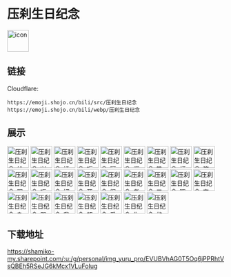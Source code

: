 # 压刹生日纪念
<img src="https://emoji.shojo.cn/bili/src/压刹生日纪念/icon.png" width="50" height="50" alt="icon">

## 链接
Cloudflare:
```
https://emoji.shojo.cn/bili/src/压刹生日纪念
https://emoji.shojo.cn/bili/webp/压刹生日纪念
```
## 展示
<img src="https://emoji.shojo.cn/bili/src/压刹生日纪念/压刹生日纪念-给心心.png" width="50" height="50" alt="压刹生日纪念-给心心">
<img src="https://emoji.shojo.cn/bili/src/压刹生日纪念/压刹生日纪念-兴奋.png" width="50" height="50" alt="压刹生日纪念-兴奋">
<img src="https://emoji.shojo.cn/bili/src/压刹生日纪念/压刹生日纪念-揉揉.png" width="50" height="50" alt="压刹生日纪念-揉揉">
<img src="https://emoji.shojo.cn/bili/src/压刹生日纪念/压刹生日纪念-呕.png" width="50" height="50" alt="压刹生日纪念-呕">
<img src="https://emoji.shojo.cn/bili/src/压刹生日纪念/压刹生日纪念-阿巴.png" width="50" height="50" alt="压刹生日纪念-阿巴">
<img src="https://emoji.shojo.cn/bili/src/压刹生日纪念/压刹生日纪念-绷.png" width="50" height="50" alt="压刹生日纪念-绷">
<img src="https://emoji.shojo.cn/bili/src/压刹生日纪念/压刹生日纪念-垫的.png" width="50" height="50" alt="压刹生日纪念-垫的">
<img src="https://emoji.shojo.cn/bili/src/压刹生日纪念/压刹生日纪念-打刹.png" width="50" height="50" alt="压刹生日纪念-打刹">
<img src="https://emoji.shojo.cn/bili/src/压刹生日纪念/压刹生日纪念-笑死.png" width="50" height="50" alt="压刹生日纪念-笑死">
<img src="https://emoji.shojo.cn/bili/src/压刹生日纪念/压刹生日纪念-嗯炒.png" width="50" height="50" alt="压刹生日纪念-嗯炒">
<img src="https://emoji.shojo.cn/bili/src/压刹生日纪念/压刹生日纪念-呃呃.png" width="50" height="50" alt="压刹生日纪念-呃呃">
<img src="https://emoji.shojo.cn/bili/src/压刹生日纪念/压刹生日纪念-切割.png" width="50" height="50" alt="压刹生日纪念-切割">
<img src="https://emoji.shojo.cn/bili/src/压刹生日纪念/压刹生日纪念-开趴.png" width="50" height="50" alt="压刹生日纪念-开趴">
<img src="https://emoji.shojo.cn/bili/src/压刹生日纪念/压刹生日纪念-很行.png" width="50" height="50" alt="压刹生日纪念-很行">
<img src="https://emoji.shojo.cn/bili/src/压刹生日纪念/压刹生日纪念-老刹.png" width="50" height="50" alt="压刹生日纪念-老刹">
<img src="https://emoji.shojo.cn/bili/src/压刹生日纪念/压刹生日纪念-又在狗叫.png" width="50" height="50" alt="压刹生日纪念-又在狗叫">
<img src="https://emoji.shojo.cn/bili/src/压刹生日纪念/压刹生日纪念-喂猪.png" width="50" height="50" alt="压刹生日纪念-喂猪">
<img src="https://emoji.shojo.cn/bili/src/压刹生日纪念/压刹生日纪念-宇宙.png" width="50" height="50" alt="压刹生日纪念-宇宙">
<img src="https://emoji.shojo.cn/bili/src/压刹生日纪念/压刹生日纪念-杂鱼.png" width="50" height="50" alt="压刹生日纪念-杂鱼">
<img src="https://emoji.shojo.cn/bili/src/压刹生日纪念/压刹生日纪念-哭哭.png" width="50" height="50" alt="压刹生日纪念-哭哭">
<img src="https://emoji.shojo.cn/bili/src/压刹生日纪念/压刹生日纪念-我.png" width="50" height="50" alt="压刹生日纪念-我">
<img src="https://emoji.shojo.cn/bili/src/压刹生日纪念/压刹生日纪念-超.png" width="50" height="50" alt="压刹生日纪念-超">
<img src="https://emoji.shojo.cn/bili/src/压刹生日纪念/压刹生日纪念-爱.png" width="50" height="50" alt="压刹生日纪念-爱">
<img src="https://emoji.shojo.cn/bili/src/压刹生日纪念/压刹生日纪念-你.png" width="50" height="50" alt="压刹生日纪念-你">
<img src="https://emoji.shojo.cn/bili/src/压刹生日纪念/压刹生日纪念-的.png" width="50" height="50" alt="压刹生日纪念-的">

## 下载地址

https://shamiko-my.sharepoint.com/:u:/g/personal/img_yuru_pro/EVUBVhAG0T5Oq6jPPRhtVsQBEh5RSeJG6kMcx1VLuFoIug